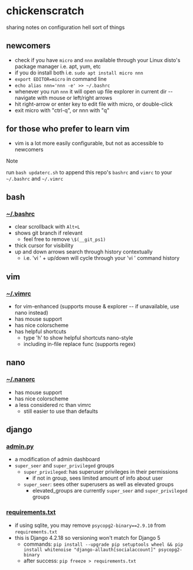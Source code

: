 # chickenscratch

sharing notes on configuration hell sort of things

## newcomers

- check if you have `micro` and `nnn` available through your Linux disto's package manager i.e. apt, yum, etc
- if you do install both i.e. `sudo apt install micro nnn`
- `export EDITOR=micro` in command line
- `echo alias nnn='nnn -e' >> ~/.bashrc`
- whenever you run `nnn` it will open up file explorer in current dir -- navigate with mouse or left/right arrows
- hit right-arrow or enter key to edit file with micro, or double-click
- exit micro with "ctrl-q", or nnn with "q"

## for those who prefer to learn vim

- vim is a lot more easily configurable, but not as accessible to newcomers

> [!NOTE]
> run `bash updaterc.sh` to append this repo's `bashrc` and `vimrc` to your `~/.bashrc` and `~/.vimrc`

## bash

### [~/.bashrc](/bash/example.bashrc)
- clear scrollback with `Alt+L`
- shows git branch if relevant
  - feel free to remove `\$(__git_ps1)`
- thick cursor for visibility
- up and down arrows search through history contextually
  - i.e. 'vi ' + up/down will cycle through your 'vi ' command history

## vim

### [~/.vimrc](/vim/example.vimrc)
- for vim-enhanced (supports mouse & explorer -- if unavailable, use nano instead)
- has mouse support
- has nice colorscheme
- has helpful shortcuts
  - type 'h' to show helpful shortcuts nano-style
  - including in-file replace func (supports regex)

## nano

### [~/.nanorc](/nano/example.nanorc)
- has mouse support
- has nice colorscheme
- a less considered rc than vimrc
  - still easier to use than defaults

## django

### [admin.py](/django/admin.example.py)
- a modification of admin dashboard
- `super_seer` and `super_privileged` groups
  - `super_privileged`: has superuser privileges in their permissions
    - if not in group, sees limited amount of info about user
  - `super_seer`: sees other superusers as well as elevated groups
    - elevated\_groups are currently `super_seer` and `super_privileged` groups

### [requirements.txt](/django/requirements.txt)
- if using sqlite, you may remove `psycopg2-binary==2.9.10` from `requirements.txt`
- this is Django 4.2.18 so versioning won't match for Django 5
  - commands: `pip install --upgrade pip setuptools wheel && pip install whitenoise "django-allauth[socialaccount]" psycopg2-binary`
  - after success: `pip freeze > requirements.txt`
